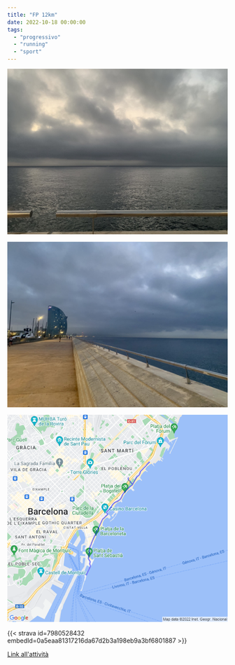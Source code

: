 ```yaml
---
title: "FP 12km"
date: 2022-10-18 00:00:00
tags: 
  - "progressivo"
  - "running"
  - "sport"
---
```


![](images/IMG_0525.jpg)

![](images/IMG_0523.jpg)

![](images/20221018-activity-map.png)

{{< strava id=7980528432 embedId=0a5eaa81317216da67d2b3a198eb9a3bf6801887 >}}

[Link all'attività](https://strava.com/activities/7980528432)
